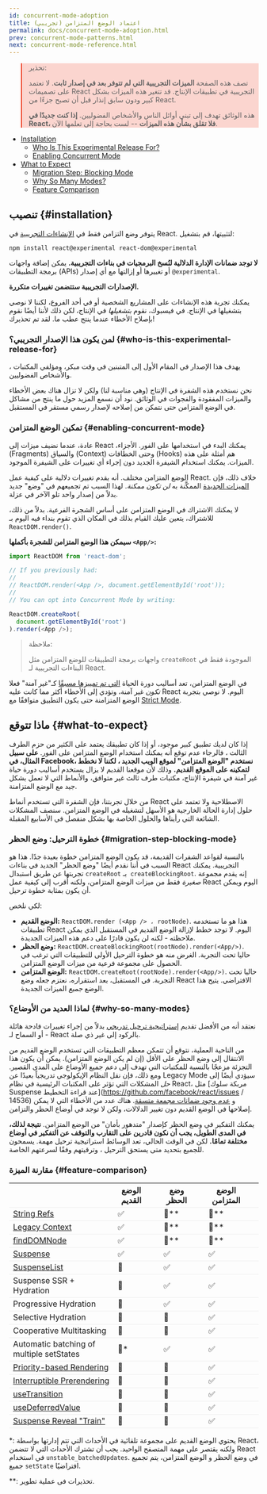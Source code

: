 ```yaml
---
id: concurrent-mode-adoption
title: اعتماد الوضع المتزامن (تجريبي)
permalink: docs/concurrent-mode-adoption.html
prev: concurrent-mode-patterns.html
next: concurrent-mode-reference.html
---
```


<style>
.scary > blockquote {
  background-color: rgba(237, 51, 21, 0.2);
  border-left-color: #ed3315;
}
</style>

<div class="scary">

> تحذير:
>
> تصف هذه الصفحة **الميزات التجريبية التي لم تتوفر بعد في إصدار ثابت**. لا تعتمد على تصميمات React التجريبية في تطبيقات الإنتاج. قد تتغير هذه الميزات بشكل كبير ودون سابق إنذار قبل أن تصبح جزءًا من React.
>
> هذه الوثائق تهدف إلى تبني أوائل الناس والأشخاص الفضوليين. **إذا كنت جديدًا في React، فلا تقلق بشأن هذه الميزات** -- لست بحاجة إلى تعلمها الآن.

</div>

- [Installation](#installation)
  - [Who Is This Experimental Release For?](#who-is-this-experimental-release-for)
  - [Enabling Concurrent Mode](#enabling-concurrent-mode)
- [What to Expect](#what-to-expect)
  - [Migration Step: Blocking Mode](#migration-step-blocking-mode)
  - [Why So Many Modes?](#why-so-many-modes)
  - [Feature Comparison](#feature-comparison)

## تنصيب {#installation}

يتوفر وضع التزامن فقط في [الإنشاءات التجريبية](/blog/2019/10/22/react-release-channels.html#experimental-channel) في React. لتثبيتها، قم بتشغيل:

```
npm install react@experimental react-dom@experimental
```

**لا توجد ضمانات الإدارة الدلالية لنُسخ البرمجيات في بناءات التجريبية.**
يمكن إضافة واجهات برمجة التطبيقات (APIs) أو تغييرها أو إزالتها مع أي إصدار `@experimental`.


**الإصدارات التجريبية ستتضمن تغييرات متكررة.**

يمكنك تجربة هذه الإنشاءات على المشاريع الشخصية أو في أحد الفروع، لكننا لا نوصي بتشغيلها في الإنتاج. في فيسبوك، نقوم *بتشغيلها* في الإنتاج، لكن ذلك لأننا أيضًا نقوم بإصلاح الأخطاء عندما ينتج عطب ما. لقد تم تحذيرك!

### لمن يكون هذا الإصدار التجريبي؟ {#who-is-this-experimental-release-for}

يهدف هذا الإصدار في المقام الأول إلى المتبنين في وقت مبكر، ومؤلفي المكتبات ، والأشخاص الفضوليين.

نحن نستخدم هذه الشفرة في الإنتاج (وهي مناسبة لنا) ولكن لا تزال هناك بعض الأخطاء والميزات المفقودة والفجوات في الوثائق. نود أن نسمع المزيد حول ما ينتج من مشاكل في الوضع المتزامن حتى نتمكن من إصلاحه لإصدار رسمي مستقر في المستقبل.

### تمكين الوضع المتزامن {#enabling-concurrent-mode}

عادة، عندما نضيف ميزات إلى React ،يمكنك البدء في استخدامها على الفور. الأجزاء (Fragments) والسياق (Context) وحتى الخطافات (Hooks) هم أمثلة على هذه الميزات. يمكنك استخدام الشيفرة الجديد دون إجراء أي تغييرات على الشيفرة الموجود.

الوضع المتزامن مختلف. أنه يقدم تغييرات دلالية على كيفية عمل React. خلاف ذلك، فإن [الميزات الجديدة](/docs/concurrent-mode-patterns.html) الممكَّنة به *لن تكون ممكنة*. لهذا السبب تم تجميعهم في "وضع" جديد بدلاً من إصدار واحد تلو الآخر في عزلة.

لا يمكنك الاشتراك في الوضع المتزامن على أساس الشجرة الفرعية. بدلاً من ذلك، للاشتراك، يتعين عليك القيام بذلك في المكان الذي تقوم بنداء فيه اليوم بـ `ReactDOM.render()`.

**سيمكن هذا الوضع المتزامن للشجرة بأكملها `<App/>`:**

```js
import ReactDOM from 'react-dom';

// If you previously had:
//
// ReactDOM.render(<App />, document.getElementById('root'));
//
// You can opt into Concurrent Mode by writing:

ReactDOM.createRoot(
  document.getElementById('root')
).render(<App />);
```

> ملاحظة:
>
> واجهات برمجة التطبيقات للوضع المتزامن مثل `createRoot` الموجودة فقط في البناءات التجريبية لـ React.

في الوضع المتزامن، تعد أساليب دورة الحياة [التي تم تمييزها مسبقًا](https://reactjs.org/blog/2018/03/27/update-on-async-rendering.html) كـ"غير آمنة" فعلا *تكون* غير آمنة، وتؤدي إلى الأخطاء أكثر مما كانت عليه React اليوم. لا نوصي بتجربة الوضع المتزامنة حتى يكون التطبيق متوافقًا مع [Strict Mode](https://reactjs.org/docs/strict-mode.html).

## ماذا تتوقع {#what-to-expect}

إذا كان لديك تطبيق كبير موجود، أو إذا كان تطبيقك يعتمد على الكثير من حزم الطرف الثالث ، فالرجاء عدم توقع أنه يمكنك استخدام الوضع المتزامن على الفور. **على سبيل المثال، في Facebook، نستخدم "الوضع المتزامن" لموقع الويب الجديد ، لكننا لا نخطط لتمكينه على الموقع القديم.** وذلك لأن موقعنا القديم لا يزال يستخدم أساليب دورة حياة غير آمنة في شيفرة الإنتاج، مكتبات طرف ثالث غير متوافق، والأنماط التي لا تعمل بشكل جيد مع الوضع المتزامنة.

من خلال تجربتنا، فإن الشفرة التى تستخدم أنماط React الاصطلاحية ولا تعتمد على حلول إدارة الحالة الخارجية هو الأسهل لتشغيله في الوضع المتزامن. سنصف المشكلات الشائعة التي رأيناها والحلول الخاصة بها بشكل منفصل في الأسابيع المقبلة.

### خطوة الترحيل: وضع الحظر {#migration-step-blocking-mode}

بالنسبة لقواعد الشفرات القديمة، قد يكون الوضع المتزامن خطوة بعيدة جدًا. هذا هو السبب في أننا نقدم أيضًا "وضع الحظر" الجديد في بناءات React التجريبية. يمكنك تجربتها عن طريق استبدال `createRoot` بـ` createBlockingRoot`. إنه يقدم مجموعة *صغيرة* فقط من ميزات الوضع المتزامن، ولكنه أقرب إلى كيفية عمل React اليوم ويمكن أن يكون بمثابة خطوة ترحيل.


لكي نلخص:

* **الوضع القديم:** `ReactDOM.render (<App /> ، rootNode)`. هذا هو ما تستخدمه تطبيقات React اليوم. لا توجد خطط لإزالة الوضع القديم في المستقبل الذي يمكن ملاحظته - لكنه لن يكون قادرًا على دعم هذه الميزات الجديدة.
* **وضع الحظر:** `ReactDOM.createBlockingRoot(rootNode).render(<App/>)`. حاليا تحت التجربة. الغرض منه هو خطوة الترحيل الأولى للتطبيقات التي ترغب في الحصول على مجموعة فرعية من ميزات الوضع المتزامن.
* **الوضع المتزامن:** `ReactDOM.createRoot(rootNode).render(<App/>)`. حاليا تحت التجربة. في المستقبل، بعد استقراره، نعتزم جعله وضع React الافتراضي. يتيح هذا الوضع *جميع* الميزات الجديدة.

### لماذا العديد من الأوضاع؟ {#why-so-many-modes}

نعتقد أنه من الأفضل تقديم [إستراتيجية ترحيل تدريجي](/docs/faq-versioning.html#commitment-to-stability) بدلاً من إجراء تغييرات فادحة هائلة - أو السماح لـ React بالركود إلى غير ذي صلة.

من الناحية العملية، نتوقع أن تتمكن معظم التطبيقات التي تستخدم الوضع القديم من الانتقال إلى وضع الحظر على الأقل (إن لم يكن الوضع المتزامن). يمكن أن يكون هذا التجزئة مزعجًا بالنسبة للمكتبات التي تهدف إلى دعم جميع الأوضاع على المدى القصير. ومع ذلك، فإن نقل النظام الإيكولوجي تدريجياً بعيدًا عن Legacy Mode سيؤدي أيضًا إلى *حل* المشكلات التي تؤثر على المكتبات الرئيسية في نظام React، مثل [مربكة سلوك Suspense عند قراءة التخطيط](https://github.com/facebook/react/issues / 14536) و [عدم وجود ضمانات مجمعة متسقة](https://github.com/facebook/react/issues/15080). هناك عدد من الأخطاء التي لا يمكن إصلاحها في الوضع القديم دون تغيير الدلالات، ولكن لا توجد في أوضاع الحظر والتزامن.

يمكنك التفكير في وضع الحظر كإصدار "متدهور بأمان" من الوضع المتزامن. **نتيجة لذلك، في المدى الطويل، يجب أن نكون قادرين على التقارب والتوقف عن التفكير في أوضاع مختلفة تمامًا.** لكن في الوقت الحالي، تعد الوسائط استراتيجية ترحيل مهمة. يسمحون للجميع بتحديد متى يستحق الترحيل ، وترقيتهم وفقًا لسرعتهم الخاصة.

### مقارنة الميزة {#feature-comparison}

<style>
  #feature-table table { border-collapse: collapse; }
  #feature-table th { padding-right: 30px; }
  #feature-table tr { border-bottom: 1px solid #eee; }
</style>

<div id="feature-table">

|   |الوضع القديم |وضع الحظر  |الوضع المتزامن |
|---  |---  |---  |---  |
|[String Refs](/docs/refs-and-the-dom.html#legacy-api-string-refs)  |✅  |🚫**  |🚫**  |
|[Legacy Context](/docs/legacy-context.html) |✅  |🚫**  |🚫**  |
|[findDOMNode](/docs/strict-mode.html#warning-about-deprecated-finddomnode-usage)  |✅  |🚫**  |🚫**  |
|[Suspense](/docs/concurrent-mode-suspense.html#what-is-suspense-exactly) |✅  |✅  |✅  |
|[SuspenseList](/docs/concurrent-mode-patterns.html#suspenselist) |🚫  |✅  |✅  |
|Suspense SSR + Hydration |🚫  |✅  |✅  |
|Progressive Hydration  |🚫  |✅  |✅  |
|Selective Hydration  |🚫  |🚫  |✅  |
|Cooperative Multitasking |🚫  |🚫  |✅  |
|Automatic batching of multiple setStates     |🚫* |✅  |✅  |
|[Priority-based Rendering](/docs/concurrent-mode-patterns.html#splitting-high-and-low-priority-state) |🚫  |🚫  |✅  |
|[Interruptible Prerendering](/docs/concurrent-mode-intro.html#interruptible-rendering) |🚫  |🚫  |✅  |
|[useTransition](/docs/concurrent-mode-patterns.html#transitions)  |🚫  |🚫  |✅  |
|[useDeferredValue](/docs/concurrent-mode-patterns.html#deferring-a-value) |🚫  |🚫  |✅  |
|[Suspense Reveal "Train"](/docs/concurrent-mode-patterns.html#suspense-reveal-train)  |🚫  |🚫  |✅  |

</div>

\*: يحتوي الوضع القديم على مجموعة تلقائية في الأحداث التي تتم إدارتها بواسطة React، ولكنه يقتصر على مهمة المتصفح الواحيد. يجب أن تشترك الأحداث التي لا تتضمن React في استخدام `unstable_batchedUpdates`. في وضع الحظر و الوضع المتزامن، يتم تجميع جميع `setState` افتراضيًا.

\*\*: تحذيرات فى عملية تطوير.
